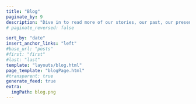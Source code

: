 ```yaml
---
title: "Blog"
paginate_by: 9
description: "Dive in to read more of our stories, our past, our present, and our future. We envision a global, community-driven network of interconnected servers and nodes—the grid—that democratizes computing power and storage."
# paginate_reversed: false

sort_by: "date"
insert_anchor_links: "left"
#base_url: "posts"
#first: "first"
#last: "last"
template: "layouts/blog.html"
page_template: "blogPage.html"
#transparent: true
generate_feed: true
extra:
  imgPath: blog.png
---
```

